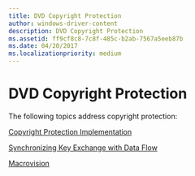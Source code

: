 ```yaml
---
title: DVD Copyright Protection
author: windows-driver-content
description: DVD Copyright Protection
ms.assetid: ff9cf8c8-7c8f-485c-b2ab-7567a5eeb87b
ms.date: 04/20/2017
ms.localizationpriority: medium
---
```


# DVD Copyright Protection





The following topics address copyright protection:

[Copyright Protection Implementation](copyright-protection-implementation.md)

[Synchronizing Key Exchange with Data Flow](synchronizing-key-exchange-with-data-flow.md)

[Macrovision](macrovision.md)

 

 




